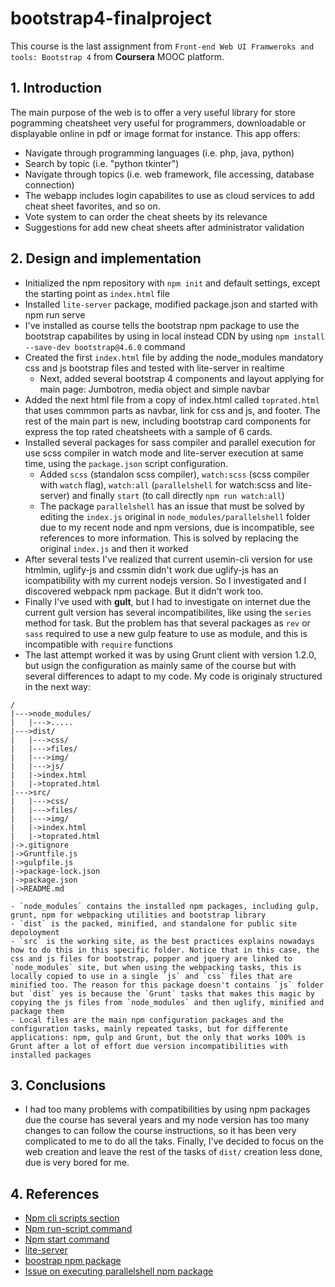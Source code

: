 # bootstrap4-finalproject

This course is the last assignment from `Front-end Web UI Framweroks and tools: Bootstrap 4` from **Coursera** MOOC platform.

## 1. Introduction

The main purpose of the web is to offer a very useful library for store pogramming cheatsheet very useful for programmers, downloadable or displayable online in pdf or image format for instance. This app offers:
* Navigate through programming languages (i.e. php, java, python)
* Search by topic (i.e. "python tkinter")
* Navigate through topics (i.e. web framework, file accessing, database connection)
* The webapp includes login capabilites to use as cloud services to add cheat sheet favorites, and so on.
* Vote system to can order the cheat sheets by its relevance
* Suggestions for add new cheat sheets after administrator validation

## 2. Design and implementation

* Initialized the npm repository with `npm init` and default settings, except the starting point as `index.html` file
* Installed `lite-server` package, modified package.json and started with npm run serve
* I've installed as course tells the bootstrap npm package to use the bootstrap capabilites by using in local instead CDN by using `npm install --save-dev bootstrap@4.6.0` command
* Created the first `index.html` file by adding the node_modules mandatory css and js bootstrap files and tested with lite-server in realtime
	- Next, added several bootstrap 4 components and layout applying for main page: Jumbotron, media object and simple navbar
* Added the next html file from a copy of index.html called `toprated.html` that uses commmon parts as navbar, link for css and js, and footer. The rest of the main part is new, including bootstrap card components for express the top rated cheatsheets with a sample of 6 cards.
* Installed several packages for sass compiler and parallel execution for use scss compiler in watch mode and lite-server execution at same time, using the `package.json` script configuration.
	- Added `scss` (standalon scss compiler), `watch:scss` (scss compiler with `watch` flag), `watch:all` (`parallelshell` for watch:scss and lite-server) and finally `start` (to call directly `npm run watch:all`)
	- The package `parallelshell` has an issue that must be solved by editing the `index.js` original in `node_modules/parallelshell` folder due to my recent node and npm versions, due is incompatible, see references to more information. This is solved by replacing the original `index.js` and then it worked
* After several tests I've realized that current usemin-cli version for use htmlmin, uglify-js and cssmin didn't work due uglify-js has an icompatibility with my current nodejs version. So I investigated and I discovered webpack npm package. But it didn't work too.
* Finally I've used with **gult**, but I had to investigate on internet due the current gult version has several incompatibilites, like using the `series` method for task. But the problem has that several packages as `rev` or `sass` required to use a new gulp feature to use as module, and this is incompatible with `require` functions
* The last attempt worked it was by using Grunt client with version 1.2.0, but usign the configuration as mainly same of the course but with several differences to adapt to my code. My code is originaly structured in the next way:
```
/
|--->node_modules/
|	|--->.....
|--->dist/
|	|--->css/
|	|--->files/
|	|--->img/
|	|--->js/
|	|->index.html
|	|->toprated.html
|--->src/
|	|--->css/
|	|--->files/
|	|--->img/
|	|->index.html
|	|->toprated.html
|->.gitignore
|->Gruntfile.js
|->gulpfile.js
|->package-lock.json
|->package.json
|->README.md
```

	- `node_modules` contains the installed npm packages, including gulp, grunt, npm for webpacking utilities and bootstrap library
	- `dist` is the packed, minified, and standalone for public site depoloyment
	- `src` is the working site, as the best practices explains nowadays how to do this in this specific folder. Notice that in this case, the css and js files for bootstrap, popper and jquery are linked to `node_modules` site, but when using the webpacking tasks, this is locally copied to use in a single `js` and `css` files that are minified too. The reason for this package doesn't contains `js` folder but `dist` yes is because the `Grunt` tasks that makes this magic by copying the js files from `node_modules` and then uglify, minified and package them
	- Local files are the main npm configuration packages and the configuration tasks, mainly repeated tasks, but for differente applications: npm, gulp and Grunt, but the only that works 100% is Grunt after a lot of effort due version incompatibilities with installed packages


## 3. Conclusions

* I had too many problems with compatibilities by using npm packages due the course has several years and my node version has too many changes to can follow the course instructions, so it has been very complicated to me to do all the taks. Finally, I've decided to focus on the web creation and leave the rest of the tasks of `dist/` creation less done, due is very bored for me.
    
## 4. References

* [Npm cli scripts section](https://docs.npmjs.com/cli/v9/using-npm/scripts)
* [Npm run-script command](https://docs.npmjs.com/cli/v9/commands/npm-run-script)
* [Npm start command](https://docs.npmjs.com/cli/v9/commands/npm-start)
* [lite-server](https://www.npmjs.com/package/lite-server)
* [boostrap npm package](https://getbootstrap.com/docs/4.6/getting-started/download/#npm)
* [Issue on executing parallelshell npm package](https://github.com/darkguy2008/parallelshell/issues/69)